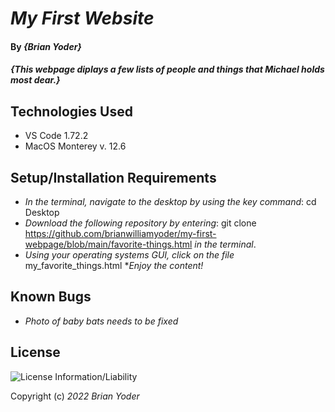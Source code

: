 # _My First Website_

#### By _**{Brian Yoder}**_

#### _{This webpage diplays a few lists of people and things that Michael holds most dear.}_

## Technologies Used

* VS Code 1.72.2
* MacOS Monterey v. 12.6


## Setup/Installation Requirements

* _In the terminal, navigate to the desktop by using the key command_: cd Desktop
* _Download the following repository by entering_: git clone https://github.com/brianwilliamyoder/my-first-webpage/blob/main/favorite-things.html _in the terminal_.
* _Using your operating systems GUI, click on the file_ my_favorite_things.html
*_Enjoy the content!_



## Known Bugs

* _Photo of baby bats needs to be fixed_

## License

![License Information/Liability](https://mit-license.org/)


Copyright (c) _2022_ _Brian Yoder_